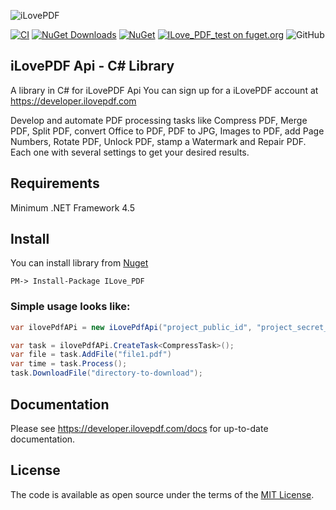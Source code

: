 ![iLovePDF](https://www.ilovepdf.com/img/ilovepdf.svg)

[![CI](https://ci.appveyor.com/api/projects/status/ous9pmh1qc3d6q1t?svg=true)](https://github.com/ilovepdf/ilovepdf-net/actions)
[![NuGet Downloads](https://img.shields.io/nuget/dt/iLove_PDF.svg)](https://www.nuget.org/packages/iLove_PDF/)
[![NuGet](https://img.shields.io/nuget/vpre/ILove_PDF.svg?label=NuGet)](https://www.nuget.org/packages/ILove_PDF/)
[![ILove_PDF_test on fuget.org](https://www.fuget.org/packages/ILove_PDF/badge.svg)](https://www.fuget.org/packages/ILove_PDF)
![GitHub](https://img.shields.io/github/license/ilovepdf/ilovepdf-net)

## iLovePDF Api - C# Library
A library in C# for iLovePDF Api
You can sign up for a iLovePDF account at https://developer.ilovepdf.com

Develop and automate PDF processing tasks like Compress PDF, Merge PDF, Split PDF, convert Office to PDF, PDF to JPG, Images to PDF, add Page Numbers, Rotate PDF, Unlock PDF, stamp a Watermark and Repair PDF. Each one with several settings to get your desired results.

## Requirements
Minimum .NET Framework 4.5

## Install
You can install library from [Nuget](https://www.nuget.org/packages/ILove_PDF/)
```
PM-> Install-Package ILove_PDF
```
### Simple usage looks like:
```csharp
var ilovePdfAPi = new iLovePdfApi("project_public_id", "project_secret_key");

var task = ilovePdfAPi.CreateTask<CompressTask>();
var file = task.AddFile("file1.pdf")
var time = task.Process();
task.DownloadFile("directory-to-download");
```
## Documentation
Please see https://developer.ilovepdf.com/docs for up-to-date documentation.

## License
The code is available as open source under the terms of the [MIT License](http://opensource.org/licenses/MIT).
